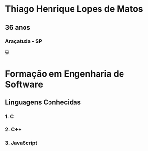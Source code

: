 # **Thiago Henrique Lopes de Matos**
## 36 anos
### Araçatuda - SP

:computer:
# **Formação em Engenharia de Software**
## **Linguagens Conhecidas**
###	1. C
###   2. C++
###    3. JavaScript
    
